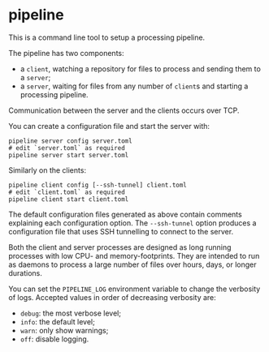 pipeline
========

This is a command line tool to setup a processing pipeline.

The pipeline has two components:

- a `client`, watching a repository for files to process and
  sending them to a `server`;
- a `server`, waiting for files from any number of `client`s
  and starting a processing pipeline.

Communication between the server and the clients occurs over TCP.

You can create a configuration file and start the server with:

```shell
pipeline server config server.toml
# edit `server.toml` as required
pipeline server start server.toml
```

Similarly on the clients:

```shell
pipeline client config [--ssh-tunnel] client.toml
# edit `client.toml` as required
pipeline client start client.toml
```

The default configuration files generated as above contain comments
explaining each configuration option. The `--ssh-tunnel` option produces a
configuration file that uses SSH tunnelling to connect to the server.

Both the client and server processes are designed as long running processes
with low CPU- and memory-footprints. They are intended to run as daemons to
process a large number of files over hours, days, or longer durations.

You can set the `PIPELINE_LOG` environment variable to change the verbosity of
logs. Accepted values in order of decreasing verbosity are:

- `debug`: the most verbose level;
- `info`: the default level;
- `warn`: only show warnings;
- `off`: disable logging.
